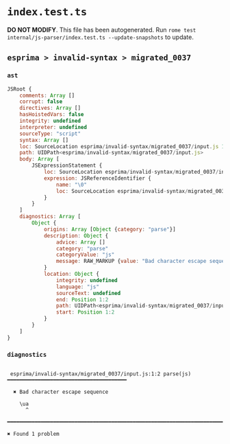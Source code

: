 # `index.test.ts`

**DO NOT MODIFY**. This file has been autogenerated. Run `rome test internal/js-parser/index.test.ts --update-snapshots` to update.

## `esprima > invalid-syntax > migrated_0037`

### `ast`

```javascript
JSRoot {
	comments: Array []
	corrupt: false
	directives: Array []
	hasHoistedVars: false
	integrity: undefined
	interpreter: undefined
	sourceType: "script"
	syntax: Array []
	loc: SourceLocation esprima/invalid-syntax/migrated_0037/input.js 1:0-2:0
	path: UIDPath<esprima/invalid-syntax/migrated_0037/input.js>
	body: Array [
		JSExpressionStatement {
			loc: SourceLocation esprima/invalid-syntax/migrated_0037/input.js 1:0-1:3
			expression: JSReferenceIdentifier {
				name: "\0"
				loc: SourceLocation esprima/invalid-syntax/migrated_0037/input.js 1:0-1:3 (\0)
			}
		}
	]
	diagnostics: Array [
		Object {
			origins: Array [Object {category: "parse"}]
			description: Object {
				advice: Array []
				category: "parse"
				categoryValue: "js"
				message: RAW_MARKUP {value: "Bad character escape sequence"}
			}
			location: Object {
				integrity: undefined
				language: "js"
				sourceText: undefined
				end: Position 1:2
				path: UIDPath<esprima/invalid-syntax/migrated_0037/input.js>
				start: Position 1:2
			}
		}
	]
}
```

### `diagnostics`

```

 esprima/invalid-syntax/migrated_0037/input.js:1:2 parse(js) ━━━━━━━━━━━━━━━━━━━━━━━━━━━━━━━━━━━━━━━

  ✖ Bad character escape sequence

    \ua
      ^

━━━━━━━━━━━━━━━━━━━━━━━━━━━━━━━━━━━━━━━━━━━━━━━━━━━━━━━━━━━━━━━━━━━━━━━━━━━━━━━━━━━━━━━━━━━━━━━━━━━━

✖ Found 1 problem

```
